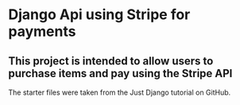 # Django Api using Stripe for payments

## This project is intended to allow users to purchase items and pay using the Stripe API

The starter files were taken from the Just Django tutorial on GitHub.
